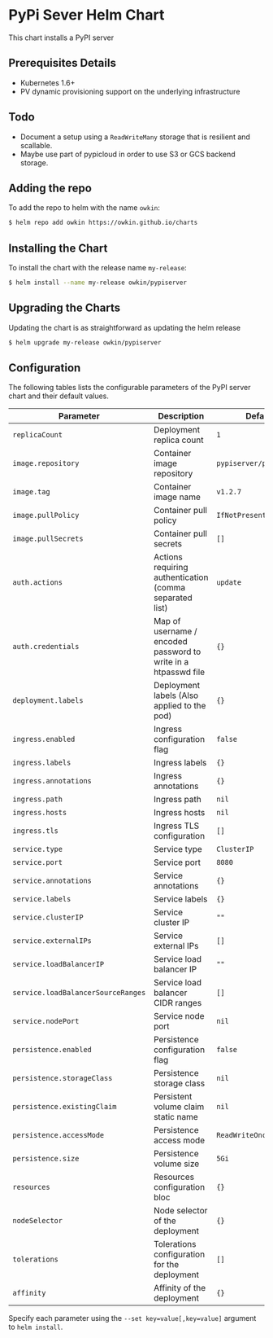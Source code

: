 # PyPi Sever Helm Chart

This chart installs a PyPI server

## Prerequisites Details

- Kubernetes 1.6+
- PV dynamic provisioning support on the underlying infrastructure

## Todo

- Document a setup using a `ReadWriteMany` storage that is resilient and scallable.
- Maybe use part of pypicloud in order to use S3 or GCS backend storage.

## Adding the repo

To add the repo to helm with the name `owkin`:

```bash
$ helm repo add owkin https://owkin.github.io/charts
```

## Installing the Chart

To install the chart with the release name `my-release`:

```bash
$ helm install --name my-release owkin/pypiserver
```

## Upgrading the Charts

Updating the chart is as straightforward as updating the helm release

```bash
$ helm upgrade my-release owkin/pypiserver
```

## Configuration

The following tables lists the configurable parameters of the PyPI server chart and their default values.

| Parameter                          | Description                                                    | Default                 |
| ---------------------------------- | -------------------------------------------------------------- | ----------------------- |
| `replicaCount`                     | Deployment replica count                                       | `1`                     |
| `image.repository`                 | Container image repository                                     | `pypiserver/pypiserver` |
| `image.tag`                        | Container image name                                           | `v1.2.7`                |
| `image.pullPolicy`                 | Container pull policy                                          | `IfNotPresent`          |
| `image.pullSecrets`                | Container pull secrets                                         | `[]`                    |
| `auth.actions`                     | Actions requiring authentication (comma separated list)        | `update`                |
| `auth.credentials`                 | Map of username / encoded password to write in a htpasswd file | `{}`                    |
| `deployment.labels`                | Deployment labels (Also applied to the pod)                    | `{}`                    |
| `ingress.enabled`                  | Ingress configuration flag                                     | `false`                 |
| `ingress.labels`                   | Ingress labels                                                 | `{}`                    |
| `ingress.annotations`              | Ingress annotations                                            | `{}`                    |
| `ingress.path`                     | Ingress path                                                   | `nil`                   |
| `ingress.hosts`                    | Ingress hosts                                                  | `nil`                   |
| `ingress.tls`                      | Ingress TLS configuration                                      | `[]`                    |
| `service.type`                     | Service type                                                   | `ClusterIP`             |
| `service.port`                     | Service port                                                   | `8080`                  |
| `service.annotations`              | Service annotations                                            | `{}`                    |
| `service.labels`                   | Service labels                                                 | `{}`                    |
| `service.clusterIP`                | Service cluster IP                                             | `""`                    |
| `service.externalIPs`              | Service external IPs                                           | `[]`                    |
| `service.loadBalancerIP`           | Service load balancer IP                                       | `""`                    |
| `service.loadBalancerSourceRanges` | Service load balancer CIDR ranges                              | `[]`                    |
| `service.nodePort`                 | Service node port                                              | `nil`                   |
| `persistence.enabled`              | Persistence configuration flag                                 | `false`                 |
| `persistence.storageClass`         | Persistence storage class                                      | `nil`                   |
| `persistence.existingClaim`        | Persistent volume claim static name                            | `nil`                   |
| `persistence.accessMode`           | Persistence access mode                                        | `ReadWriteOnce`         |
| `persistence.size`                 | Persistence volume size                                        | `5Gi`                   |
| `resources`                        | Resources configuration bloc                                   | `{}`                    |
| `nodeSelector`                     | Node selector of the deployment                                | `{}`                    |
| `tolerations`                      | Tolerations configuration for the deployment                   | `[]`                    |
| `affinity`                         | Affinity of the deployment                                     | `{}`                    |

Specify each parameter using the `--set key=value[,key=value]` argument to `helm install`.
